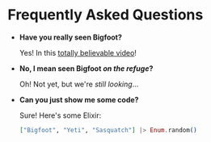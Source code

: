 # Frequently Asked Questions

- **Have you really seen Bigfoot?**

  Yes! In this [totally believable video](https://www.youtube.com/watch?v=ZMBeN4Kr4LE)!

- **No, I mean seen Bigfoot *on the refuge*?**

  Oh! Not yet, but we're *still looking*...

- **Can you just show me some code?**

  Sure! Here's some Elixir:

  ```elixir
  ["Bigfoot", "Yeti", "Sasquatch"] |> Enum.random()
  ```
  